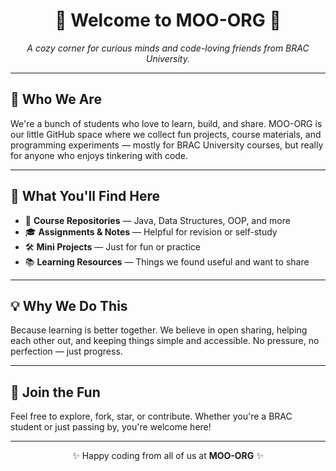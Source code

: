 <h1 align="center">🌟 Welcome to MOO-ORG 🌟</h1>
<p align="center">
  <em>A cozy corner for curious minds and code-loving friends from BRAC University.</em>
</p>

---

## 👋 Who We Are

We're a bunch of students who love to learn, build, and share. MOO-ORG is our little GitHub space where we collect fun projects, course materials, and programming experiments — mostly for BRAC University courses, but really for anyone who enjoys tinkering with code.

---

## 📁 What You'll Find Here

- 🧪 **Course Repositories** — Java, Data Structures, OOP, and more
- 🎓 **Assignments & Notes** — Helpful for revision or self-study
- 🛠️ **Mini Projects** — Just for fun or practice
- 📚 **Learning Resources** — Things we found useful and want to share

---

## 💡 Why We Do This

Because learning is better together. We believe in open sharing, helping each other out, and keeping things simple and accessible. No pressure, no perfection — just progress.

---

## 🤝 Join the Fun

Feel free to explore, fork, star, or contribute. Whether you're a BRAC student or just passing by, you're welcome here!

---

<p align="center">
  ✨ Happy coding from all of us at <strong>MOO-ORG</strong> ✨
</p>
